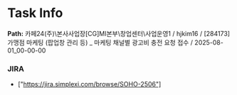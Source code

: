 # Task Info

**Path:** 카페24(주)\본사사업장\[CG]MI본부\창업센터\사업운영1 / hjkim16 / [284173] 가맹점 마케팅 (팝업창 관리 등) _ 마케팅 채널별 광고비 충전 요청 접수 / 2025-08-01_00-00-00

### JIRA
- ["https://jira.simplexi.com/browse/SOHO-2506"]

